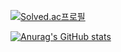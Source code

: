 [![Solved.ac프로필](http://mazassumnida.wtf/api/mini/generate_badge?boj=cowhappy721)](https://solved.ac/cowhappy721)

[![Anurag's GitHub stats](https://github-readme-stats.vercel.app/api?kimsohee72=anuraghazra)](https://github.com/anuraghazra/github-readme-stats)
